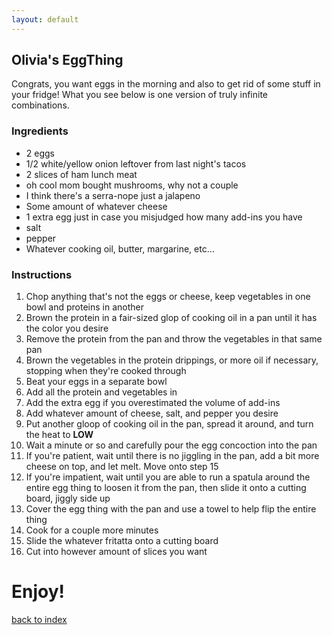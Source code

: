 ```yaml
---
layout: default
---
```


<!---
This is a comment. Note the triple dash to start, but double to end
-->

## Olivia's EggThing
<!---
Github: EmberAxes
-->
Congrats, you want eggs in the morning and also to get rid of some stuff in your fridge! What you see below is one version of truly infinite combinations.

### Ingredients
- 2 eggs
- 1/2 white/yellow onion leftover from last night's tacos
- 2 slices of ham lunch meat
- oh cool mom bought mushrooms, why not a couple
- I think there's a serra-nope just a jalapeno
- Some amount of whatever cheese
- 1 extra egg just in case you misjudged how many add-ins you have
- salt
- pepper
- Whatever cooking oil, butter, margarine, etc...

### Instructions
1. Chop anything that's not the eggs or cheese, keep vegetables in one bowl and proteins in another
2. Brown the protein in a fair-sized glop of cooking oil in a pan until it has the color you desire
3. Remove the protein from the pan and throw the vegetables in that same pan
4. Brown the vegetables in the protein drippings, or more oil if necessary, stopping when they're cooked through
5. Beat your eggs in a separate bowl
6. Add all the protein and vegetables in
7. Add the extra egg if you overestimated the volume of add-ins
8. Add whatever amount of cheese, salt, and pepper you desire
9. Put another gloop of cooking oil in the pan, spread it around, and turn the heat to **LOW**
10. Wait a minute or so and carefully pour the egg concoction into the pan
11. If you're patient, wait until there is no jiggling in the pan, add a bit more cheese on top, and let melt. Move onto step 15
12. If you're impatient, wait until you are able to run a spatula around the entire egg thing to loosen it from the pan, then slide it onto a cutting board, jiggly side up
13. Cover the egg thing with the pan and use a towel to help flip the entire thing
14. Cook for a couple more minutes
15. Slide the whatever fritatta onto a cutting board
16. Cut into however amount of slices you want

# Enjoy!

<!--
Keep this link to return to the index
-->
[back to index](../)